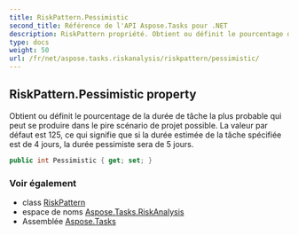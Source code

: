 ```yaml
---
title: RiskPattern.Pessimistic
second_title: Référence de l'API Aspose.Tasks pour .NET
description: RiskPattern propriété. Obtient ou définit le pourcentage de la durée de tâche la plus probable qui peut se produire dans le pire scénario de projet possible. La valeur par défaut est 125 ce qui signifie que si la durée estimée de la tâche spécifiée est de 4 jours la durée pessimiste sera de 5 jours.
type: docs
weight: 50
url: /fr/net/aspose.tasks.riskanalysis/riskpattern/pessimistic/
---
```

## RiskPattern.Pessimistic property

Obtient ou définit le pourcentage de la durée de tâche la plus probable qui peut se produire dans le pire scénario de projet possible. La valeur par défaut est 125, ce qui signifie que si la durée estimée de la tâche spécifiée est de 4 jours, la durée pessimiste sera de 5 jours.

```csharp
public int Pessimistic { get; set; }
```

### Voir également

* class [RiskPattern](../)
* espace de noms [Aspose.Tasks.RiskAnalysis](../../riskpattern/)
* Assemblée [Aspose.Tasks](../../../)


